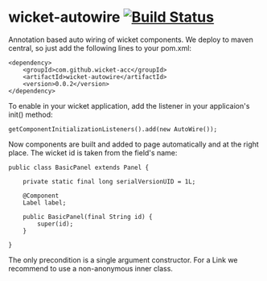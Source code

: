 wicket-autowire [![Build Status](https://travis-ci.org/wicket-acc/wicket-autowire.png?branch=master)](https://travis-ci.org/frido37/wicket-autowire)
=================================================================================================================================================

Annotation based auto wiring of wicket components. We deploy to maven central, so just add the following lines to your pom.xml:

	<dependency>
		<groupId>com.github.wicket-acc</groupId>
		<artifactId>wicket-autowire</artifactId>
		<version>0.0.2</version>
	</dependency>

To enable in your wicket application, add the listener in your applicaion's init() method:

	getComponentInitializationListeners().add(new AutoWire());

Now components are built and added to page automatically and at the right place. The wicket id is taken from the field's name:

	public class BasicPanel extends Panel {
	
		private static final long serialVersionUID = 1L;
	
		@Component
		Label label;
	
		public BasicPanel(final String id) {
			super(id);
		}
	
	}

The only precondition is a single argument constructor. For a Link we recommend to use a non-anonymous inner class.
